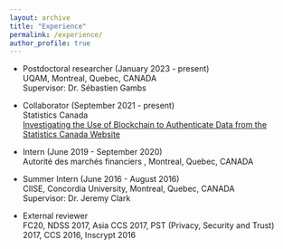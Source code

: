```yaml
---
layout: archive
title: "Experience"
permalink: /experience/
author_profile: true
---
```


* Postdoctoral researcher (January 2023 - present) <br/>
UQAM, Montreal, Quebec, CANADA <br/>
Supervisor: Dr. Sébastien Gambs

* Collaborator (September 2021 - present) <br/>
Statistics Canada <br/>
[Investigating the Use of Blockchain to Authenticate Data from the Statistics Canada Website](https://www150.statcan.gc.ca/n1/pub/11-633-x/11-633-x2022007-eng.htm)


* Intern (June 2019 - September 2020) <br/> 
Autorité des marchés financiers , Montreal, Quebec, CANADA

* Summer Intern (June 2016 - August 2016) <br/> 
CIISE, Concordia University, Montreal, Quebec, CANADA <br/> 
Supervisor: Dr. Jeremy Clark <br/> 

* External reviewer <br/> 
FC20, NDSS 2017, Asia CCS 2017, PST (Privacy, Security and Trust) 2017, CCS 2016, Inscrypt 2016


